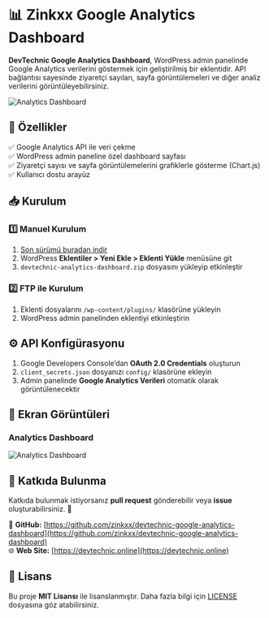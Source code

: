 # 📊 Zinkxx Google Analytics Dashboard

**DevTechnic Google Analytics Dashboard**, WordPress admin panelinde Google Analytics verilerini göstermek için geliştirilmiş bir eklentidir. API bağlantısı sayesinde ziyaretçi sayıları, sayfa görüntülemeleri ve diğer analiz verilerini görüntüleyebilirsiniz.

![Analytics Dashboard](https://devtechnic.online)

## 🚀 Özellikler
✅ Google Analytics API ile veri çekme  
✅ WordPress admin paneline özel dashboard sayfası  
✅ Ziyaretçi sayısı ve sayfa görüntülemelerini grafiklerle gösterme (Chart.js)  
✅ Kullanıcı dostu arayüz  

## 📥 Kurulum
### 1️⃣ Manuel Kurulum  
1. [Son sürümü buradan indir](https://github.com/zinkxx/devtechnic-google-analytics-dashboard/releases)  
2. WordPress **Eklentiler > Yeni Ekle > Eklenti Yükle** menüsüne git  
3. `devtechnic-analytics-dashboard.zip` dosyasını yükleyip etkinleştir  

### 2️⃣ FTP ile Kurulum  
1. Eklenti dosyalarını `/wp-content/plugins/` klasörüne yükleyin  
2. WordPress admin panelinden eklentiyi etkinleştirin  

## ⚙️ API Konfigürasyonu  
1. Google Developers Console’dan **OAuth 2.0 Credentials** oluşturun  
2. `client_secrets.json` dosyanızı `config/` klasörüne ekleyin  
3. Admin panelinde **Google Analytics Verileri** otomatik olarak görüntülenecektir  

## 📸 Ekran Görüntüleri  
### **Analytics Dashboard**
![Analytics Dashboard](https://devtechnic.online)

## 🤝 Katkıda Bulunma  
Katkıda bulunmak istiyorsanız **pull request** gönderebilir veya **issue** oluşturabilirsiniz. 🚀  

🔗 **GitHub:** [https://github.com/zinkxx/devtechnic-google-analytics-dashboard](https://github.com/zinkxx/devtechnic-google-analytics-dashboard)  
🌐 **Web Site:** [https://devtechnic.online](https://devtechnic.online)  

## 📜 Lisans  
Bu proje **MIT Lisansı** ile lisanslanmıştır. Daha fazla bilgi için [LICENSE](LICENSE) dosyasına göz atabilirsiniz.  
